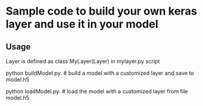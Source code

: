 <h1>Sample code to build  your own  keras layer and use it in your  model</h1>




## Usage

Layer is defined as class MyLayer(Layer) in mylayer.py script



python buildModel.py. # build a model with a customized layer and save to  model.h5

python loadModel.py.  # load  the model with a customized layer from file model.h5
